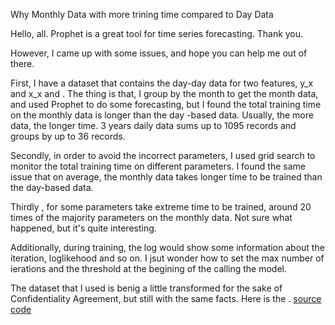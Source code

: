 Why Monthly Data with more trining time compared to Day Data

Hello, all. Prophet is a great tool for time series forecasting. Thank you.

However, I came up with some issues, and hope you can help me out of there.

First, I have a dataset that contains the day-day data for two features, y_x and x_x and . The thing is that, I group by the month to get the month data, and used Prophet to do some forecasting, but I found the total training time on the monthly data is longer than the day -based data. Usually, the more data, the longer time. 3 years daily data sums up to 1095 records and groups by up to 36 records. 

Secondly, in order to avoid the incorrect parameters, I used grid search to monitor the total training time on different parameters. I found the same issue that on average,  the monthly data takes longer time to be trained than the day-based data.

Thirdly , for some parameters take extreme time to be trained, around 20 times of the majority parameters on the monthly data. Not sure what happened, but it's quite interesting.

Additionally, during training, the log would show some information about the iteration, loglikehood and so on. I jsut wonder how to set the max number of ierations and the threshold at the begining of the calling the model.



The dataset that I used is benig a little transformed for the sake of Confidentiality Agreement, but still with the same facts. Here is the .  [source code](https://github.com/UlricWu/1080ti/tree/master/projects/time_series)